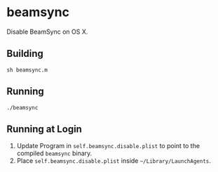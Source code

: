 beamsync
====

Disable BeamSync on OS X.

Building
----

    sh beamsync.m

Running
----

    ./beamsync


Running at Login
----

1. Update Program in `self.beamsync.disable.plist` to point to the compiled `beamsync` binary.
2. Place `self.beamsync.disable.plist` inside `~/Library/LaunchAgents`.

